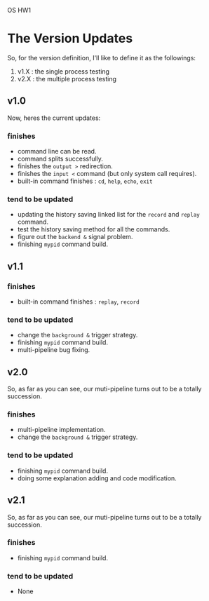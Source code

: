 OS HW1

# The Version Updates

So, for the version definition, I'll like to define it as the followings:
1. v1.X : the single process testing
2. v2.X : the multiple process testing

## v1.0
Now, heres the current updates:

### finishes
- command line can be read.
- command splits successfully.
- finishes the `output >` redirection.
- finishes the `input <` command (but only system call requires).
- built-in command finishes : `cd`, `help`, `echo`, `exit`

### tend to be updated
- updating the history saving linked list for the `record` and `replay` command.
- test the history saving method for all the commands.
- figure out the `backend &` signal problem.
- finishing `mypid` command build.

## v1.1

### finishes
- built-in command finishes : `replay`, `record`

### tend to be updated
- change the `background &` trigger strategy.
- finishing `mypid` command build.
- multi-pipeline bug fixing.

## v2.0
So, as far as you can see, our muti-pipeline turns out to be a totally succession.

### finishes

- multi-pipeline implementation.
- change the `background &` trigger strategy.

### tend to be updated

- finishing `mypid` command build.
- doing some explanation adding and code modification.

## v2.1
So, as far as you can see, our muti-pipeline turns out to be a totally succession.

### finishes

- finishing `mypid` command build.

### tend to be updated

- None